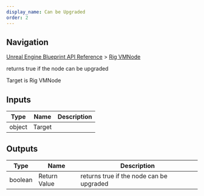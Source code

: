 ```yaml
---
display_name: Can be Upgraded
order: 2
---
```

## Navigation

[Unreal Engine Blueprint API Reference](https://dev.epicgames.com/documentation/en-us/unreal-engine/BlueprintAPI) > [Rig VMNode](https://dev.epicgames.com/documentation/en-us/unreal-engine/BlueprintAPI/RigVMNode)

returns true if the node can be upgraded

Target is Rig VMNode

## Inputs

| Type | Name | Description |
| --- | --- | --- |
| object | Target |  |

## Outputs

| Type | Name | Description |
| --- | --- | --- |
| boolean | Return Value | returns true if the node can be upgraded |
